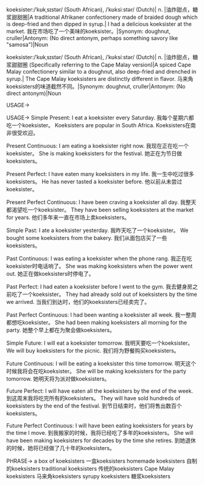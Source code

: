 koeksister:/ˈkʊkˌsɪstər/ (South African), /ˈkʊksiːstər/ (Dutch)| n. |油炸甜点，糖浆甜甜圈|A traditional Afrikaner confectionery made of braided dough which is deep-fried and then dipped in syrup.| I had a delicious koeksister at the market. 我在市场吃了一个美味的koeksister。|Synonym: doughnut, cruller|Antonym: (No direct antonym, perhaps something savory like "samosa")|Noun

koeksister:/ˈkʊkˌsɪstər/ (South African), /ˈkʊksiːstər/ (Dutch)| n. |油炸甜点，糖浆甜甜圈 (Specifically referring to the Cape Malay version)|A spiced Cape Malay confectionery similar to a doughnut, also deep-fried and drenched in syrup.| The Cape Malay koeksisters are distinctly different in flavor.  马来角koeksisters的味道截然不同。|Synonym: doughnut, cruller|Antonym: (No direct antonym)|Noun


USAGE->

USAGE->
Simple Present:
I eat a koeksister every Saturday. 我每个星期六都吃一个koeksister。
Koeksisters are popular in South Africa.  Koeksisters在南非很受欢迎。

Present Continuous:
I am eating a koeksister right now. 我现在正在吃一个koeksister。
She is making koeksisters for the festival. 她正在为节日做koeksisters。

Present Perfect:
I have eaten many koeksisters in my life. 我一生中吃过很多koeksisters。
He has never tasted a koeksister before. 他以前从未尝过koeksister。

Present Perfect Continuous:
I have been craving a koeksister all day. 我整天都渴望吃一个koeksister。
They have been selling koeksisters at the market for years. 他们多年来一直在市场上卖koeksisters。

Simple Past:
I ate a koeksister yesterday. 我昨天吃了一个koeksister。
We bought some koeksisters from the bakery. 我们从面包店买了一些koeksisters。

Past Continuous:
I was eating a koeksister when the phone rang. 我正在吃koeksister时电话响了。
She was making koeksisters when the power went out. 她正在做koeksisters时停电了。

Past Perfect:
I had eaten a koeksister before I went to the gym. 我去健身房之前吃了一个koeksister。
They had already sold out of koeksisters by the time we arrived.  当我们到达时，他们的koeksisters已经卖完了。

Past Perfect Continuous:
I had been wanting a koeksister all week. 我一整周都想吃koeksister。
She had been making koeksisters all morning for the party.  她整个早上都在为聚会做koeksisters。

Simple Future:
I will eat a koeksister tomorrow. 我明天要吃一个koeksister。
We will buy koeksisters for the picnic. 我们将为野餐购买koeksisters。

Future Continuous:
I will be eating a koeksister this time tomorrow. 明天这个时候我将会在吃koeksister。
She will be making koeksisters for the party tomorrow. 她明天将为派对做koeksisters。

Future Perfect:
I will have eaten all the koeksisters by the end of the week. 到这周末我将吃完所有的koeksisters。
They will have sold hundreds of koeksisters by the end of the festival. 到节日结束时，他们将售出数百个koeksisters。

Future Perfect Continuous:
I will have been eating koeksisters for years by the time I move. 到我搬家的时候，我将已经吃了多年的koeksisters。
She will have been making koeksisters for decades by the time she retires. 到她退休的时候，她将已经做了几十年的koeksisters。


PHRASE->
a box of koeksisters 一盒koeksisters
homemade koeksisters  自制的koeksisters
traditional koeksisters  传统的koeksisters
Cape Malay koeksisters 马来角koeksisters
syrupy koeksisters 糖浆koeksisters
